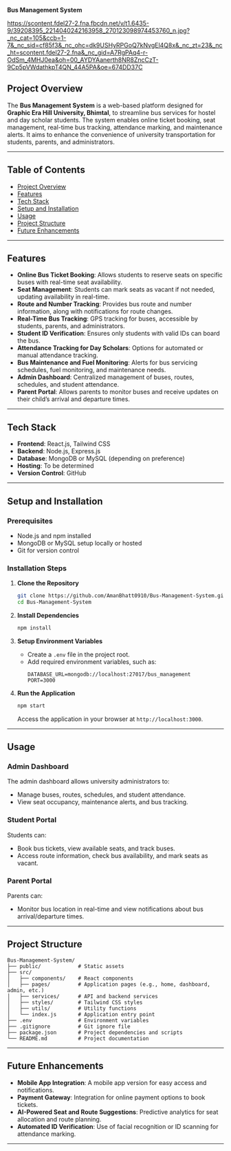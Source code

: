 **Bus Management System**

https://scontent.fdel27-2.fna.fbcdn.net/v/t1.6435-9/39208395_2214040242163958_270123098974453760_n.jpg?_nc_cat=105&ccb=1-7&_nc_sid=cf85f3&_nc_ohc=dk9USHyRPGoQ7kNvgEl4Q8x&_nc_zt=23&_nc_ht=scontent.fdel27-2.fna&_nc_gid=A7RgPAq4-r-OdSm_4MHJ0ea&oh=00_AYDYAanerth8NR8ZncCzT-9Cp5pVWdathkpT4QN_44A5PA&oe=674DD37C


## **Project Overview**

The **Bus Management System** is a web-based platform designed for **Graphic Era Hill University, Bhimtal**, to streamline bus services for hostel and day scholar students. The system enables online ticket booking, seat management, real-time bus tracking, attendance marking, and maintenance alerts. It aims to enhance the convenience of university transportation for students, parents, and administrators.

---

## **Table of Contents**
- [Project Overview](#project-overview)
- [Features](#features)
- [Tech Stack](#tech-stack)
- [Setup and Installation](#setup-and-installation)
- [Usage](#usage)
- [Project Structure](#project-structure)
- [Future Enhancements](#future-enhancements)

---

## **Features**

- **Online Bus Ticket Booking**: Allows students to reserve seats on specific buses with real-time seat availability.
- **Seat Management**: Students can mark seats as vacant if not needed, updating availability in real-time.
- **Route and Number Tracking**: Provides bus route and number information, along with notifications for route changes.
- **Real-Time Bus Tracking**: GPS tracking for buses, accessible by students, parents, and administrators.
- **Student ID Verification**: Ensures only students with valid IDs can board the bus.
- **Attendance Tracking for Day Scholars**: Options for automated or manual attendance tracking.
- **Bus Maintenance and Fuel Monitoring**: Alerts for bus servicing schedules, fuel monitoring, and maintenance needs.
- **Admin Dashboard**: Centralized management of buses, routes, schedules, and student attendance.
- **Parent Portal**: Allows parents to monitor buses and receive updates on their child’s arrival and departure times.

---

## **Tech Stack**

- **Frontend**: React.js, Tailwind CSS
- **Backend**: Node.js, Express.js
- **Database**: MongoDB or MySQL (depending on preference)
- **Hosting**: To be determined
- **Version Control**: GitHub

---

## **Setup and Installation**

### **Prerequisites**
- Node.js and npm installed
- MongoDB or MySQL setup locally or hosted
- Git for version control

### **Installation Steps**

1. **Clone the Repository**
   ```bash
   git clone https://github.com/AmanBhatt0910/Bus-Management-System.git
   cd Bus-Management-System
   ```

2. **Install Dependencies**
   ```bash
   npm install
   ```

3. **Setup Environment Variables**
   - Create a `.env` file in the project root.
   - Add required environment variables, such as:
     ```
     DATABASE_URL=mongodb://localhost:27017/bus_management
     PORT=3000
     ```

4. **Run the Application**
   ```bash
   npm start
   ```

   Access the application in your browser at `http://localhost:3000`.

---

## **Usage**

### **Admin Dashboard**
The admin dashboard allows university administrators to:
- Manage buses, routes, schedules, and student attendance.
- View seat occupancy, maintenance alerts, and bus tracking.

### **Student Portal**
Students can:
- Book bus tickets, view available seats, and track buses.
- Access route information, check bus availability, and mark seats as vacant.

### **Parent Portal**
Parents can:
- Monitor bus location in real-time and view notifications about bus arrival/departure times.

---

## **Project Structure**

```plaintext
Bus-Management-System/
├── public/            # Static assets
├── src/
│   ├── components/    # React components
│   ├── pages/         # Application pages (e.g., home, dashboard, admin, etc.)
│   ├── services/      # API and backend services
│   ├── styles/        # Tailwind CSS styles
│   ├── utils/         # Utility functions
│   └── index.js       # Application entry point
├── .env               # Environment variables
├── .gitignore         # Git ignore file
├── package.json       # Project dependencies and scripts
└── README.md          # Project documentation
```

---

## **Future Enhancements**

- **Mobile App Integration**: A mobile app version for easy access and notifications.
- **Payment Gateway**: Integration for online payment options to book tickets.
- **AI-Powered Seat and Route Suggestions**: Predictive analytics for seat allocation and route planning.
- **Automated ID Verification**: Use of facial recognition or ID scanning for attendance marking.

---
